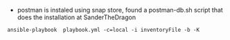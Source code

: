 - postman is instaled using snap store, found a postman-db.sh script that does the installation at SanderTheDragon


`ansible-playbook  playbook.yml -c=local -i inventoryFile -b -K
`